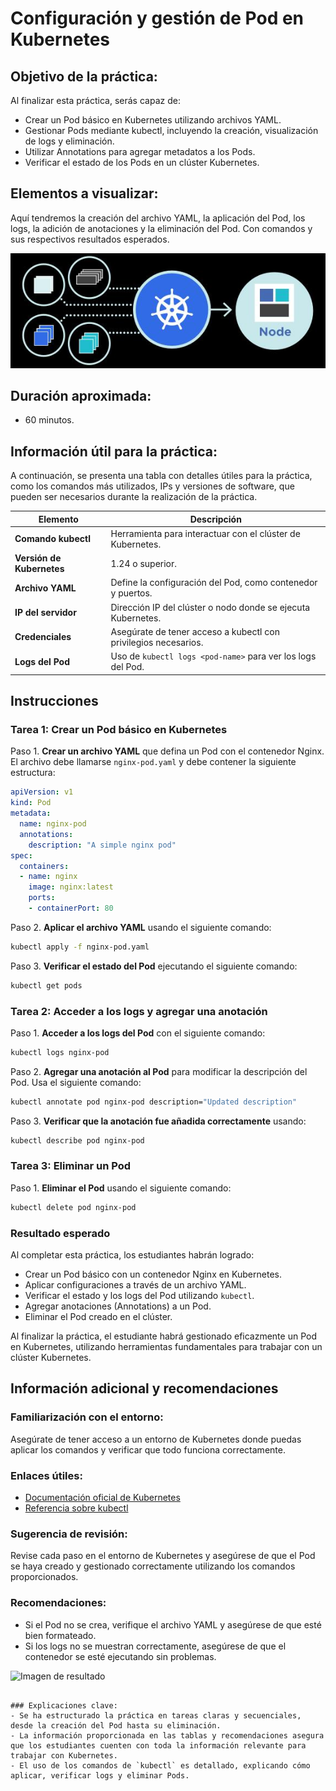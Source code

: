 
# Configuración y gestión de Pod en Kubernetes

## Objetivo de la práctica:
Al finalizar esta práctica, serás capaz de:
- Crear un Pod básico en Kubernetes utilizando archivos YAML.
- Gestionar Pods mediante kubectl, incluyendo la creación, visualización de logs y eliminación.
- Utilizar Annotations para agregar metadatos a los Pods.
- Verificar el estado de los Pods en un clúster Kubernetes.

## Elementos a visualizar:
Aquí tendremos la creación del archivo YAML, la aplicación del Pod, los logs, la adición de anotaciones y la eliminación del Pod. Con comandos y sus respectivos resultados esperados.

![Guía visual ](./img.jpg)

## Duración aproximada:
- 60 minutos.

## Información útil para la práctica:
A continuación, se presenta una tabla con detalles útiles para la práctica, como los comandos más utilizados, IPs y versiones de software, que pueden ser necesarios durante la realización de la práctica.

| **Elemento**            | **Descripción**                                            |
|-------------------------|------------------------------------------------------------|
| **Comando kubectl**      | Herramienta para interactuar con el clúster de Kubernetes.  |
| **Versión de Kubernetes**| 1.24 o superior.                                           |
| **Archivo YAML**         | Define la configuración del Pod, como contenedor y puertos.|
| **IP del servidor**      | Dirección IP del clúster o nodo donde se ejecuta Kubernetes. |
| **Credenciales**         | Asegúrate de tener acceso a kubectl con privilegios necesarios. |
| **Logs del Pod**         | Uso de `kubectl logs <pod-name>` para ver los logs del Pod. |

## Instrucciones

### Tarea 1: Crear un Pod básico en Kubernetes
Paso 1. **Crear un archivo YAML** que defina un Pod con el contenedor Nginx. El archivo debe llamarse `nginx-pod.yaml` y debe contener la siguiente estructura:

```yaml
apiVersion: v1
kind: Pod
metadata:
  name: nginx-pod
  annotations:
    description: "A simple nginx pod"
spec:
  containers:
  - name: nginx
    image: nginx:latest
    ports:
    - containerPort: 80
```

Paso 2. **Aplicar el archivo YAML** usando el siguiente comando:
```bash
kubectl apply -f nginx-pod.yaml
```

Paso 3. **Verificar el estado del Pod** ejecutando el siguiente comando:
```bash
kubectl get pods
```

### Tarea 2: Acceder a los logs y agregar una anotación
Paso 1. **Acceder a los logs del Pod** con el siguiente comando:
```bash
kubectl logs nginx-pod
```

Paso 2. **Agregar una anotación al Pod** para modificar la descripción del Pod. Usa el siguiente comando:
```bash
kubectl annotate pod nginx-pod description="Updated description"
```

Paso 3. **Verificar que la anotación fue añadida correctamente** usando:
```bash
kubectl describe pod nginx-pod
```

### Tarea 3: Eliminar un Pod
Paso 1. **Eliminar el Pod** usando el siguiente comando:
```bash
kubectl delete pod nginx-pod
```

### Resultado esperado
Al completar esta práctica, los estudiantes habrán logrado:
- Crear un Pod básico con un contenedor Nginx en Kubernetes.
- Aplicar configuraciones a través de un archivo YAML.
- Verificar el estado y los logs del Pod utilizando `kubectl`.
- Agregar anotaciones (Annotations) a un Pod.
- Eliminar el Pod creado en el clúster.

Al finalizar la práctica, el estudiante habrá gestionado eficazmente un Pod en Kubernetes, utilizando herramientas fundamentales para trabajar con un clúster Kubernetes.

## Información adicional y recomendaciones
### Familiarización con el entorno:
Asegúrate de tener acceso a un entorno de Kubernetes donde puedas aplicar los comandos y verificar que todo funciona correctamente.

### Enlaces útiles:
- [Documentación oficial de Kubernetes](https://kubernetes.io/docs/home/)
- [Referencia sobre kubectl](https://kubernetes.io/docs/reference/kubectl/overview/)

### Sugerencia de revisión:
Revise cada paso en el entorno de Kubernetes y asegúrese de que el Pod se haya creado y gestionado correctamente utilizando los comandos proporcionados.

### Recomendaciones:
- Si el Pod no se crea, verifique el archivo YAML y asegúrese de que esté bien formateado.
- Si los logs no se muestran correctamente, asegúrese de que el contenedor se esté ejecutando sin problemas.

![Imagen de resultado](./img1.png)
```

### Explicaciones clave:
- Se ha estructurado la práctica en tareas claras y secuenciales, desde la creación del Pod hasta su eliminación.
- La información proporcionada en las tablas y recomendaciones asegura que los estudiantes cuenten con toda la información relevante para trabajar con Kubernetes.
- El uso de los comandos de `kubectl` es detallado, explicando cómo aplicar, verificar logs y eliminar Pods.
